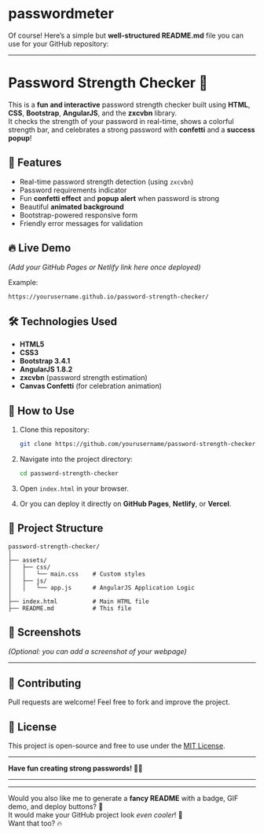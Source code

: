 # passwordmeter
Of course! Here’s a simple but **well-structured README.md** file you can use for your GitHub repository:

---

# Password Strength Checker 🚀

This is a **fun and interactive** password strength checker built using **HTML**, **CSS**, **Bootstrap**, **AngularJS**, and the **zxcvbn** library.  
It checks the strength of your password in real-time, shows a colorful strength bar, and celebrates a strong password with **confetti** and a **success popup**!

## 🌟 Features
- Real-time password strength detection (using `zxcvbn`)
- Password requirements indicator
- Fun **confetti effect** and **popup alert** when password is strong
- Beautiful **animated background**
- Bootstrap-powered responsive form
- Friendly error messages for validation

## 🔥 Live Demo
*(Add your GitHub Pages or Netlify link here once deployed)*

Example:
```
https://yourusername.github.io/password-strength-checker/
```

## 🛠️ Technologies Used
- **HTML5**
- **CSS3**
- **Bootstrap 3.4.1**
- **AngularJS 1.8.2**
- **zxcvbn** (password strength estimation)
- **Canvas Confetti** (for celebration animation)

## 🚀 How to Use

1. Clone this repository:
   ```bash
   git clone https://github.com/yourusername/password-strength-checker.git
   ```

2. Navigate into the project directory:
   ```bash
   cd password-strength-checker
   ```

3. Open `index.html` in your browser.

4. Or you can deploy it directly on **GitHub Pages**, **Netlify**, or **Vercel**.

## 📁 Project Structure

```
password-strength-checker/
│
├── assets/
│   ├── css/
│   │   └── main.css    # Custom styles
│   ├── js/
│   │   └── app.js      # AngularJS Application Logic
│
├── index.html          # Main HTML file
├── README.md           # This file
```

## 🎉 Screenshots
*(Optional: you can add a screenshot of your webpage)*

---

## 💬 Contributing
Pull requests are welcome! Feel free to fork and improve the project.

## 📜 License
This project is open-source and free to use under the [MIT License](LICENSE).

---

**Have fun creating strong passwords! 🚀🎉**

---

---
Would you also like me to generate a **fancy README** with a badge, GIF demo, and deploy buttons? 🚀  
It would make your GitHub project look *even cooler*! 🌈  
Want that too? 🔥
